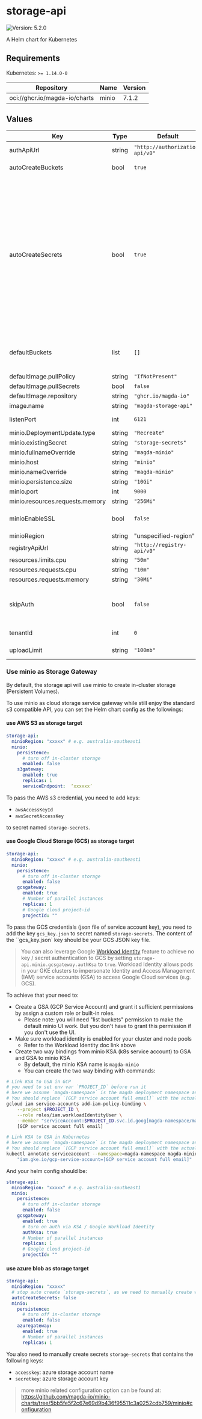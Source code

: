 # storage-api

![Version: 5.2.0](https://img.shields.io/badge/Version-5.2.0-informational?style=flat-square)

A Helm chart for Kubernetes

## Requirements

Kubernetes: `>= 1.14.0-0`

| Repository | Name | Version |
|------------|------|---------|
| oci://ghcr.io/magda-io/charts | minio | 7.1.2 |

## Values

| Key | Type | Default | Description |
|-----|------|---------|-------------|
| authApiUrl | string | `"http://authorization-api/v0"` | The URL of the authorization API |
| autoCreateBuckets | bool | `true` | Create `defaultBuckets` on startup. |
| autoCreateSecrets | bool | `true` | Whether or not auto create `storage-secrets`. When auto created, random 20 chars will be generated for `accessKey` and random 40 chars will be generated for `secretKey`. When use minio as gateway mode, you might want to manualy generate the secret in order supply cloud provider secrets. e.g. <ul>   <li>awsAccessKeyId: aws s3 access key id if use AWS s3</li>   <li>awsSecretAccessKey: aws s3 secret access key id if use AWS s3</li>   <li>gcs_key.json: GCS key file if use google GCS</li> </ul> |
| defaultBuckets | list | `[]` | Default buckets to create on startup. If no value is provided `global.defaultDatasetBucket` will be used. |
| defaultImage.pullPolicy | string | `"IfNotPresent"` |  |
| defaultImage.pullSecrets | bool | `false` |  |
| defaultImage.repository | string | `"ghcr.io/magda-io"` |  |
| image.name | string | `"magda-storage-api"` |  |
| listenPort | int | `6121` | The port for storage api to listen on |
| minio.DeploymentUpdate.type | string | `"Recreate"` |  |
| minio.existingSecret | string | `"storage-secrets"` |  |
| minio.fullnameOverride | string | `"magda-minio"` |  |
| minio.host | string | `"minio"` |  |
| minio.nameOverride | string | `"magda-minio"` |  |
| minio.persistence.size | string | `"10Gi"` |  |
| minio.port | int | `9000` |  |
| minio.resources.requests.memory | string | `"256Mi"` |  |
| minioEnableSSL | bool | `false` | Whether or not to connect to minio server with SSL connection |
| minioRegion | string | "unspecified-region" | specify bucket region |
| registryApiUrl | string | `"http://registry-api/v0"` | The URL of the registry API |
| resources.limits.cpu | string | `"50m"` |  |
| resources.requests.cpu | string | `"10m"` |  |
| resources.requests.memory | string | `"30Mi"` |  |
| skipAuth | bool | `false` | when set to true, API will not query policy engine for auth decision but assume it's always permitted.  It's for debugging only. |
| tenantId | int | `0` | The tenant ID to use for the storage API |
| uploadLimit | string | `"100mb"` | the file upload size limit of the storage API |

### Use minio as Storage Gateway

By default, the storage api will use minio to create in-cluster storage (Persistent Volumes).

To use minio as cloud storage service gateway while still enjoy the standard s3 compatible API, you can set the Helm chart config as the followings:

#### use AWS S3 as storage target

```yaml
storage-api:
  minioRegion: "xxxxx" # e.g. australia-southeast1
  minio:
    persistence:
      # turn off in-cluster storage
      enabled: false
    s3gateway:
      enabled: true
      replicas: 1
      serviceEndpoint:  ‘xxxxxx’
```

To pass the AWS s3 credential, you need to add keys:
- `awsAccessKeyId`
- `awsSecretAccessKey`

to secret named `storage-secrets`.

#### use Google Cloud Storage (GCS) as storage target

```yaml
storage-api:
  minioRegion: "xxxxx" # e.g. australia-southeast1
  minio:
    persistence:
      # turn off in-cluster storage
      enabled: false
    gcsgateway:
      enabled: true
      # Number of parallel instances
      replicas: 1
      # Google cloud project-id
      projectId: ""
```

To pass the GCS credentials (json file of service account key), you need to add the key `gcs_key.json` to secret named `storage-secrets`.  The content of the ``gcs_key.json` key should be your GCS JSON key file.

> You can also leverage Google [Workload Identity](https://cloud.google.com/kubernetes-engine/docs/how-to/workload-identity) feature to achieve no key / secret authentication to GCS by setting `storage-api.minio.gcsgateway.authKsa` to `true`.
> Workload Identity allows pods in your GKE clusters to impersonate Identity and Access Management (IAM) service accounts (GSA) to access Google Cloud services (e.g. GCS).

To achieve that your need to:
- Create a GSA (GCP Service Account) and grant it sufficient permissions by assign a custom role or built-in roles.
  - Please note: you will need "list buckets" permission to make the default minio UI work. But you don't have to grant this permission if you don't use the UI.
- Make sure workload identity is enabled for your cluster and node pools
  - Refer to the Workload Identity doc link above
- Create two way bindings from minio KSA (k8s service account) to GSA and GSA to minio KSA
  - By default, the minio KSA name is `magda-minio`
  - You can create the two way binding with commands:

```bash
# Link KSA to GSA in GCP
# you need to set env var `PROJECT_ID` before run it
# here we assume `magda-namespace` is the magda deployment namespace and `magda-minio` is the minio KSA name
# You should replace `[GCP service account full email]` with the actual GSA full email address
gcloud iam service-accounts add-iam-policy-binding \
    --project $PROJECT_ID \
    --role roles/iam.workloadIdentityUser \
    --member "serviceAccount:$PROJECT_ID.svc.id.goog[magda-namespace/magda-minio]" \
    [GCP service account full email]
```

```bash
# Link KSA to GSA in Kubernetes
# here we assume `magda-namespace` is the magda deployment namespace and `magda-minio` is the minio KSA name
# You should replace `[GCP service account full email]` with the actual GSA full email address
kubectl annotate serviceaccount --namespace=magda-namespace magda-minio \
    "iam.gke.io/gcp-service-account=[GCP service account full email]"
```

And your helm config should be:

```yaml
storage-api:
  minioRegion: "xxxxx" # e.g. australia-southeast1
  minio:
    persistence:
      # turn off in-cluster storage
      enabled: false
    gcsgateway:
      enabled: true
      # turn on auth via KSA / Google Workload Identity
      authKsa: true
      # Number of parallel instances
      replicas: 1
      # Google cloud project-id
      projectId: ""
```

#### use azure blob as storage target

```yaml
storage-api:
  minioRegion: "xxxxx"
  # stop auto create `storage-secrets`, as we need to manually create with storage account name & key
  autoCreateSecrets: false
  minio:
    persistence:
      # turn off in-cluster storage
      enabled: false
    azuregateway:
      enabled: true
      # Number of parallel instances
      replicas: 1
```

You also need to manually create secrets `storage-secrets` that contains the following keys:
- `accesskey`: azure storage account name
- `secretkey`: azure storage account key

> more minio related configuration option can be found at: https://github.com/magda-io/minio-charts/tree/5bb5fe5f2c67e69d9b436f95511c3a0252cdb759/minio#configuration